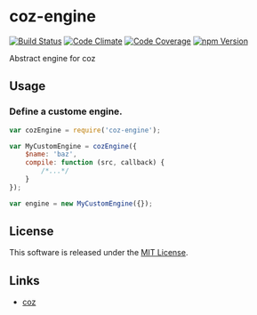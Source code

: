 coz-engine
==========

<!-- Badge Start -->
<a name="badges"></a>

[![Build Status][bd_travis_shield_url]][bd_travis_url]
[![Code Climate][bd_codeclimate_shield_url]][bd_codeclimate_url]
[![Code Coverage][bd_codeclimate_coverage_shield_url]][bd_codeclimate_url]
[![npm Version][bd_npm_shield_url]][bd_npm_url]

[bd_repo_url]: https://github.com/pon-repo/coz-engine
[bd_travis_url]: http://travis-ci.org/pon-repo/coz-engine
[bd_travis_shield_url]: http://img.shields.io/travis/pon-repo/coz-engine.svg?style=flat
[bd_license_url]: https://github.com/pon-repo/coz-engine/blob/master/LICENSE
[bd_codeclimate_url]: http://codeclimate.com/github/pon-repo/coz-engine
[bd_codeclimate_shield_url]: http://img.shields.io/codeclimate/github/pon-repo/coz-engine.svg?style=flat
[bd_codeclimate_coverage_shield_url]: http://img.shields.io/codeclimate/coverage/github/pon-repo/coz-engine.svg?style=flat
[bd_gemnasium_url]: https://gemnasium.com/pon-repo/coz-engine
[bd_gemnasium_shield_url]: https://gemnasium.com/pon-repo/coz-engine.svg
[bd_npm_url]: http://www.npmjs.org/package/coz-engine
[bd_npm_shield_url]: http://img.shields.io/npm/v/coz-engine.svg?style=flat

<!-- Badge End -->


<!-- Description Start -->
<a name="description"></a>

Abstract engine for coz

<!-- Description End -->



<!-- Sections Start -->
<a name="sections"></a>

Usage
----

### Define a custome engine.

```javascript
var cozEngine = require('coz-engine');

var MyCustomEngine = cozEngine({
    $name: 'baz',
    compile: function (src, callback) {
        /*...*/
    }
});

var engine = new MyCustomEngine({});
```


<!-- Sections Start -->


<!-- LICENSE Start -->
<a name="license"></a>

License
-------
This software is released under the [MIT License](https://github.com/pon-repo/coz-engine/blob/master/LICENSE).

<!-- LICENSE End -->


<!-- Links Start -->
<a name="links"></a>

Links
------

+ [coz](https://github.com/coz-repo/coz)

<!-- Links End -->
